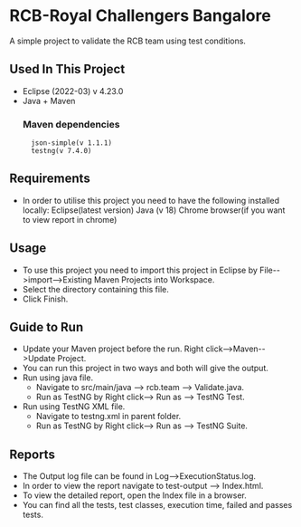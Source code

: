 
# RCB-Royal Challengers Bangalore

A simple project to validate the RCB team using test conditions.


## Used In This Project
* Eclipse (2022-03) v 4.23.0
* Java + Maven
    ### Maven dependencies
        json-simple(v 1.1.1)
        testng(v 7.4.0)

## Requirements
* In order to utilise this project you need to have the following installed locally:
    Eclipse(latest version)
    Java (v 18)
    Chrome browser(if you want to view report in chrome)
## Usage
* To use this project you need to import this project in Eclipse by File-->import-->Existing Maven Projects into Workspace.
* Select the directory containing this file.
* Click Finish.
## Guide to Run
* Update your Maven project before the run.
    Right click-->Maven-->Update Project.
* You can run this project in two ways and both will give the output.
* Run using java file.
    * Navigate to src/main/java --> rcb.team --> Validate.java.
    * Run as TestNG by Right click--> Run as --> TestNG Test.
* Run using TestNG XML file.
    * Navigate to testng.xml in parent folder.
    * Run as TestNG by Right click--> Run as --> TestNG Suite.
    
## Reports
* The Output log file can be found in Log-->ExecutionStatus.log.
* In order to view the report navigate to test-output --> Index.html.
* To view the detailed report, open the Index file in a browser.
* You can find all the tests, test classes, execution time, failed and passes tests.
